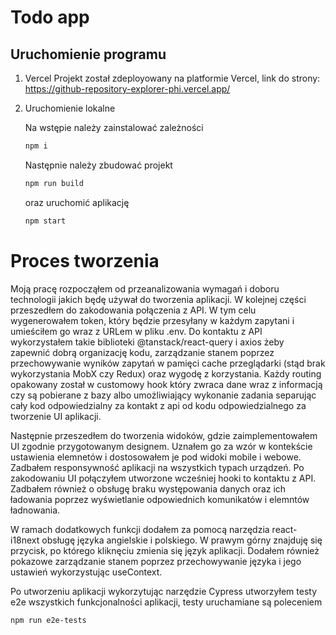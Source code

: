 # Todo app

## Uruchomienie programu

<!-- ### Backend -->

1.  Vercel
    Projekt został zdeployowany na platformie Vercel, link do strony: https://github-repository-explorer-phi.vercel.app/

2.  Uruchomienie lokalne

    Na wstępie należy zainstalować zależności

    ```sh
    npm i
    ```

    Następnie należy zbudować projekt

    ```sh
    npm run build
    ```

    oraz uruchomić aplikację

    ```sh
    npm start
    ```

# Proces tworzenia

Moją pracę rozpocząłem od przeanalizowania wymagań i doboru technologii jakich będę używał do tworzenia aplikacji. W kolejnej części przeszedłem do zakodowania połączenia z API. W tym celu wygenerowałem token, który będzie przesyłany w każdym zapytani i umieściłem go wraz z URLem w pliku .env. Do kontaktu z API wykorzystałem takie biblioteki @tanstack/react-query i axios żeby zapewnić dobrą organizację kodu, zarządzanie stanem poprzez przechowywanie wyników zapytań w pamięci cache przeglądarki (stąd brak wykorzystania MobX czy Redux) oraz wygodę z korzystania. Każdy routing opakowany został w customowy hook który zwraca dane wraz z informacją czy są pobierane z bazy albo umożliwiający wykonanie zadania separując cały kod odpowiedzialny za kontakt z api od kodu odpowiedzialnego za tworzenie UI aplikacji.

Następnie przeszedłem do tworzenia widoków, gdzie zaimplementowałem UI zgodnie przygotowanym designem. Uznałem go za wzór w kontekście ustawienia elemnetów i dostosowałem je pod widoki mobile i webowe. Zadbałem responsywność aplikacji na wszystkich typach urządzeń. Po zakodowaniu UI połączyłem utworzone wcześniej hooki to kontaktu z API. Zadbałem również o obsługę braku występowania danych oraz ich ładowania poprzez wyświetlanie odpowiednich komunikatów i elemntów ładnowania.

W ramach dodatkowych funkcji dodałem za pomocą narzędzia react-i18next obsługę języka angielskie i polskiego. W prawym górny znajduję się przycisk, po którego kliknęciu zmienia się język aplikacji. Dodałem również pokazowe zarządzanie stanem poprzez przechowywanie języka i jego ustawień wykorzystując useContext.

Po utworzeniu aplikacji wykorzytując narzędzie Cypress utworzyłem testy e2e wszystkich funkcjonalności aplikacji, testy uruchamiane są poleceniem

```sh
npm run e2e-tests
```

